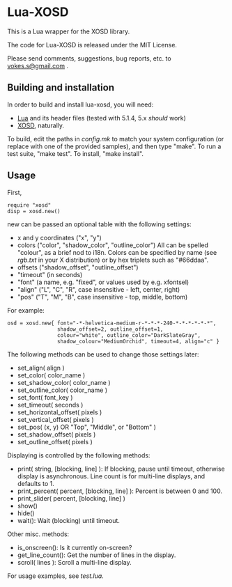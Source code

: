 Lua-XOSD
========

This is a Lua wrapper for the XOSD library.

The code for Lua-XOSD is released under the MIT License.

Please send comments, suggestions, bug reports, etc. to
<vokes.s@gmail.com> .


Building and installation
-------------------------

In order to build and install lua-xosd, you will need:

  + [Lua][] and its header files (tested with 5.1.4, 5.x *should* work)
  + [XOSD][], naturally.

[Lua]: http://lua.org
[XOSD]: http://www.ignavus.net/software.html

To build, edit the paths in *config.mk* to match your system
configuration (or replace with one of the provided samples), and
then type "make". To run a test suite, "make test". To install, 
"make install".


Usage
-----

First,

    require "xosd"
    disp = xosd.new()

new can be passed an optional table with the following settings:

  + x and y coordinates ("x", "y")
  + colors ("color", "shadow_color", "outline_color")
           All can be spelled "colour", as a brief nod to i18n.
           Colors can be specified by name (see *rgb.txt* in your
           X distribution) or by hex triplets such as "#66ddaa".
  + offsets ("shadow_offset", "outline_offset")
  + "timeout" (in seconds)
  + "font" (a name, e.g. "fixed", or values used by e.g. xfontsel)
  + "align" ("L", "C", "R", case insensitive - left, center, right)
  + "pos" ("T", "M", "B", case insensitive - top, middle, bottom)


For example:

    osd = xosd.new{ font="-*-helvetica-medium-r-*-*-*-240-*-*-*-*-*-*",
                    shadow_offset=2, outline_offset=1, 
                    colour="white", outline_color="DarkSlateGray", 
                    shadow_colour="MediumOrchid", timeout=4, align="c" }


The following methods can be used to change those settings later:

  + set_align( align )
  + set_color( color_name )
  + set_shadow_color( color_name )
  + set_outline_color( color_name )
  + set_font( font_key )
  + set_timeout( seconds )
  + set_horizontal_offset( pixels )
  + set_vertical_offset( pixels )
  + set_pos( (x, y) OR "Top", "Middle", or "Bottom" )
  + set_shadow_offset( pixels )
  + set_outline_offset( pixels )


Displaying is controlled by the following methods:

  + print( string, [blocking, line] ): 
        If blocking, pause until timeout, otherwise display is asynchronous.
        Line count is for multi-line displays, and defaults to 1.
  + print_percent( percent, [blocking, line] ):
        Percent is between 0 and 100.
  + print_slider( percent, [blocking, line] )
  + show()
  + hide()
  + wait():                   Wait (blocking) until timeout.


Other misc. methods:

  + is_onscreen():            Is it currently on-screen? 
  + get_line_count():         Get the number of lines in the display.
  + scroll( lines ):          Scroll a multi-line display.


For usage examples, see *test.lua*.
